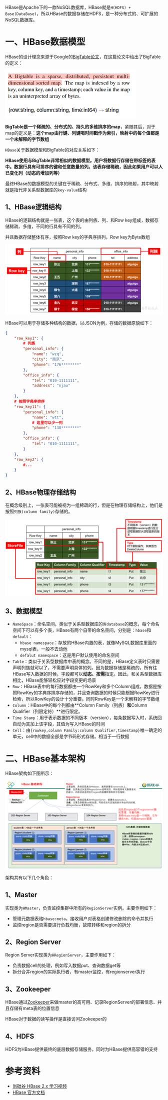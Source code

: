 HBase是Apache下的一款NoSQL数据库，HBase就是`H(HDFS) + Base(DataBase)`，所以HBase的数据存储在HDFS，是一种分布式的、可扩展的NoSQL数据库。



# 一、HBase数据模型

HBase的设计理念来源于Google的[BigTable论文](https://www.usenix.org/legacy/event/osdi06/tech/chang/chang.pdf)，在这篇论文中给出了BigTable的定义：

![image-20220624222905686](img/image-20220624222905686.png)

**BigTable是一个稀疏的、分布式的、持久的多维排序的map**，紧随其后，对于map的定义是：**这个map由行键、列键喝时间戳作为索引，映射中的每个值都是一个未解释的字节数组**

`HBase`关于数据模型和BigTable的对应关系如下：

**HBase使用与BigTable非常相似的数据模型。用户将数据行存储在带标签的表中。数据行具有可排序的键和任意数量的列。该表存储稀疏，因此如果用户可以人已变化列（动态的增加列等）**



最终HBase的数据模型的关键在于稀疏、分布式、多维、排序的映射，其中映射就是指代非关系型数据库的`key-value`结构





## 1、HBase逻辑结构

HBase的逻辑结构就是一张表，这个表的由列族、列、和Row key组成，数据存储稀疏、多维，不同的行具有不同的列。

并且数据存储整体有序，按照Row key的字典序排列，Row key为Byte数组

![image-20220625184505741](img/image-20220625184505741.png)

HBase可以用于存储多种结构的数据，以JSON为例，存储的数据原貌如下：

```json
{
    "row_key1": {
        # 列族 
        "personal_info": {
            "name": "wzq",
            "city": "南京",
            "phone": "176********"
        },
        "office_info": {
            "tel": "010-1111111",
            "address": "njau"
        }
    },
    # 按照字典序排序
    "row_key11": {
        "personal_info": {
            "name": "wtt",
            # 这里可以少一列 
            "phone": "138********"
        },
        "office_info": {
            "tel": "010-1111111",
        }
    },
    "row_key2": {
        #...
    }
}
```



## 2、HBase物理存储结构

在概念级别上，一张表可能被视为一组稀疏的行，但是在物理存储结构上，他们是按照`列族(column family)`存储的。

![image-20220625185200121](img/image-20220625185200121.png)



## 3、数据模型



- `NameSpace`：命名空间，类似于关系型数据库的`库database`的概念，每个命名空间下可以有多个表，HBase有两个自带的命名空间，分别是：`hbase`和`default`：
  - `hbase namespace`：存放的HBase内置的表，就像MySQL数据库里面的mysql表，一般不去动他
  - `defalut namespace`：这是用户默认使用的命名空间
- `Table`：类似于关系型数据库中表的概念。不同的是，HBase定义表时只需要声明列族就可以了，不需要声明具体的列。因为数据存储是稀疏的，所有往HBase写入数据的时候，字段都可以**动态、按需**指定。因此，和关系型数据库相比，HBase能够轻松应对字段变更的场景
- `Row`：HBase表中的每行数据都由一个RowKey和多个Column组成，数据是按照RowKey的字典序排序存储的，并且查询数据的时候只能根据RowKey进行检索，所以RowKey的设计十分重要。同时RowKey是一个未解释的字节数组
- `Column`：HBase中的每个列都由**Column Family（列族）**和**Column Qualifier（列限定符）**进行限定。
- `Time Stamp`：用于表示数据的不同版本（version），每条数据写入时，系统回自动为其加上该字段，其值为写入HBase的时间
- `Cell`：由`{rowkey,column Family:column Qualifier,timestamp}`唯一确定的单元，cell中的数据全部是字节码形式存储。相当于一行数据



# 二、HBase基本架构

HBase架构如下图所示：

![image-20220625191145753](img/image-20220625191145753.png)



架构共有以下几个角色：

## 1、Master

实现类为`HMaster`，负责监控集群中所有的`RegionServer`实例。主要作用如下：

- 管理元数据表格`hbase:meta`，接收用户对表格创建修改删除的命令并执行
- 监控region是否需要进行负载均衡，故障转移和region的拆分



## 2、Region Server



Region Server实现类为`HRegionServer`，主要作用如下：

- 负责数据cell的处理，例如写入数据put、查询数据get等
- 拆分合并region的实际执行者，有master监控，有regionserver执行



## 3、Zookeeper

HBase通过[Zookeeper](https://github.com/wzqwtt/BigData#%E4%BA%8Czookeeper)来做master的高可用、记录RegionServer的部署信息、并且存储有meta表的位置信息



HBase对于数据的读写操作是直接访问Zookeeper的



## 4、HDFS

HDFS为HBase提供最终的底层数据存储服务，同时为HBase提供高容错的支持



# 参考资料

- [尚硅谷 HBase 2.x 学习视频](https://www.bilibili.com/video/BV1PZ4y1i7gZ)
- [HBase 官方文档](https://hbase.apache.org/2.3/book.html)
